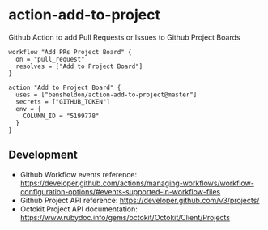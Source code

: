 # action-add-to-project
Github Action to add Pull Requests or Issues to Github Project Boards

```
workflow "Add PRs Project Board" {
  on = "pull_request"
  resolves = ["Add to Project Board"]
}

action "Add to Project Board" {
  uses = ["bensheldon/action-add-to-project@master"]
  secrets = ["GITHUB_TOKEN"]
  env = {
    COLUMN_ID = "5199778"
  }
}
```

## Development

- Github Workflow events reference: https://developer.github.com/actions/managing-workflows/workflow-configuration-options/#events-supported-in-workflow-files
- Github Project API reference: https://developer.github.com/v3/projects/
- Octokit Project API documentation: https://www.rubydoc.info/gems/octokit/Octokit/Client/Projects
